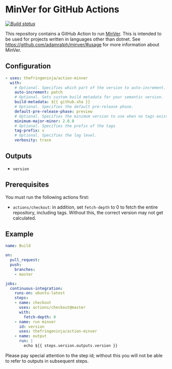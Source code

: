 # MinVer for GitHub Actions

_[![Build status](https://github.com/thefringeninja/action-minver/workflows/Build/badge.svg)](https://github.com/thefringeninja/action-minver/actions)_

This repository contains a GitHub Action to run [MinVer](https://github.com/adamralph/minver/). This is intended to be used for projects written in languages other than dotnet. See https://github.com/adamralph/minver/#usage for more information about MinVer.

## Configuration

```yaml
- uses: thefringeninja/action-minver
  with:
    # Optional. Specifies which part of the version to auto-increment.
    auto-increment: patch
    # Optional. Sets custom build metadata for your semantic version.
    build-metadata: ${{ github.sha }}
    # Optional. Specifies the default pre-release phase.
    default-pre-release-phase: preview
    # Optional. Specifies the minimum version to use when no tags exist.
    minimum-major-minor: 2.0.0
    # Optional. Specifies the prefix of the tags
    tag-prefix: v
    # Optional. Specifies the log level.
    verbosity: trace
```

## Outputs
- `version`

## Prerequisites

You must run the following actions first:
- `actions/checkout`: in addition, set `fetch-depth` to 0 to fetch the entire repository, including tags. Without this, the correct version may not get calculated.


## Example
```yaml
name: Build

on:
  pull_request:
  push:
    branches:
    - master

jobs:
  continuous-integration:
    runs-on: ubuntu-latest
    steps:
    - name: checkout
      uses: actions/checkout@master
      with:
        fetch-depth: 0
    - name: run minver
      id: version
      uses: thefringeninja/action-minver
    - name: output
      run: |
        echo ${{ steps.version.outputs.version }}
```
Please pay special attention to the step id; without this you will not be able to refer to outputs in subsequent steps.